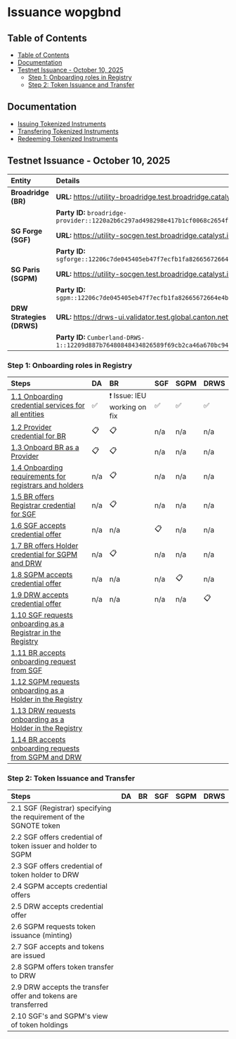 # Issuance wopgbnd <!-- omit in toc -->

## Table of Contents

- [Table of Contents](#table-of-contents)
- [Documentation](#documentation)
- [Testnet Issuance - October 10, 2025](#testnet-issuance---october-10-2025)
  - [Step 1: Onboarding roles in Registry](#step-1-onboarding-roles-in-registry)
  - [Step 2: Token Issuance and Transfer](#step-2-token-issuance-and-transfer)

## Documentation

- [Issuing Tokenized Instruments](https://docs.digitalasset.com/utilities/testnet/tutorials/issuance/introduction.html)
- [Transfering Tokenized Instruments](https://docs.digitalasset.com/utilities/testnet/tutorials/transfer/index.html)
- [Redeeming Tokenized Instruments](https://docs.digitalasset.com/utilities/testnet/tutorials/redemption/index.html)

## Testnet Issuance - October 10, 2025

| Entity                    | Details                                                                                                   |
| :------------------------ | :-------------------------------------------------------------------------------------------------------- |
| **Broadridge (BR)**       | **URL:** https://utility-broadridge.test.broadridge.catalyst.intellecteu.io                               |
|                           | **Party ID:** `broadridge-provider::1220a2b6c297ad498298e417b1cf0068c2654f309d35f0a4b04de6dafe3701e3b58e` |
| **SG Forge (SGF)**        | **URL:** https://utility-socgen.test.broadridge.catalyst.intellecteu.io                                   |
|                           | **Party ID:** `sgforge::12206c7de045405eb47f7ecfb1fa82665672664e4b9ab350b7064ef7bceb8bc8cbe3`             |
| **SG Paris (SGPM)**       | **URL:** https://utility-socgen.test.broadridge.catalyst.intellecteu.io                                   |
|                           | **Party ID:** `sgpm::12206c7de045405eb47f7ecfb1fa82665672664e4b9ab350b7064ef7bceb8bc8cbe3`                |
| **DRW Strategies (DRWS)** | **URL:** https://drws-ui.validator.test.global.canton.network.cumberland.io                               |
|                           | **Party ID:** `Cumberland-DRWS-1::12209d887b76480848434826589f69cb2ca46a670bc948fbc75bccfe933b78f2dd94`   |

### Step 1: Onboarding roles in Registry

| Steps                                                                                                                                                                                                            | DA   | BR                          | SGF  | SGPM | DRWS |
| :--------------------------------------------------------------------------------------------------------------------------------------------------------------------------------------------------------------- | :--- | :-------------------------- | :--- | :--- | :--- |
| [1.1 Onboarding credential services for all entities](https://docs.digitalasset.com/utilities/testnet/tutorials/issuance/1-onboarding.html#onboarding-credential-services-for-all-entities)                      | ✅    | ❗ Issue: IEU working on fix | ✅    | ✅    | ✅    |
| [1.2 Provider credential for BR](https://docs.digitalasset.com/utilities/testnet/tutorials/issuance/1-onboarding.html#provider-credential)                                                                       | 📋    | 📋                           | n/a  | n/a  | n/a  |
| [1.3 Onboard BR as a Provider](https://docs.digitalasset.com/utilities/testnet/tutorials/issuance/1-onboarding.html#onboard-provider)                                                                            | 📋    | 📋                           | n/a  | n/a  | n/a  |
| [1.4 Onboarding requirements for registrars and holders](https://docs.digitalasset.com/utilities/testnet/tutorials/issuance/1-onboarding.html#onboarding-requirements-for-registrars-and-holders)                | n/a  | 📋                           | n/a  | n/a  | n/a  |
| [1.5 BR offers Registrar credential for SGF](https://docs.digitalasset.com/utilities/testnet/tutorials/issuance/1-onboarding.html#provider-offers-registrar-credential)                                          | n/a  | 📋                           | n/a  | n/a  | n/a  |
| [1.6 SGF accepts credential offer](https://docs.digitalasset.com/utilities/testnet/tutorials/issuance/1-onboarding.html#registrar-accepts-credential-offer)                                                      | n/a  | n/a                         | 📋    | n/a  | n/a  |
| [1.7 BR offers Holder credential for SGPM and DRW](https://docs.digitalasset.com/utilities/testnet/tutorials/issuance/1-onboarding.html#provider-offers-holder-credential-for-issuer-investor1)                  | n/a  | 📋                           | n/a  | n/a  | n/a  |
| [1.8 SGPM accepts credential offer](https://docs.digitalasset.com/utilities/testnet/tutorials/issuance/1-onboarding.html#issuer-accepts-credential-offer)                                                        | n/a  | n/a                         | n/a  | 📋    | n/a  |
| [1.9 DRW accepts credential offer](https://docs.digitalasset.com/utilities/testnet/tutorials/issuance/1-onboarding.html#investor1-accepts-credential-offer)                                                      | n/a  | n/a                         | n/a  | n/a  | 📋    |
| [1.10 SGF requests onboarding as a Registrar in the Registry](https://docs.digitalasset.com/utilities/testnet/tutorials/issuance/1-onboarding.html#registrar-requests-onboarding-as-a-registrar-in-the-registry) |      |                             |      |      |      |
| [1.11 BR accepts onboarding request from SGF](https://docs.digitalasset.com/utilities/testnet/tutorials/issuance/1-onboarding.html#provider-accepts-onboarding-request-from-registrar)                           |      |                             |      |      |      |
| [1.12 SGPM requests onboarding as a Holder in the Registry](https://docs.digitalasset.com/utilities/testnet/tutorials/issuance/1-onboarding.html#issuer-requests-onboarding-as-a-holder-in-the-registry)         |      |                             |      |      |      |
| [1.13 DRW requests onboarding as a Holder in the Registry](https://docs.digitalasset.com/utilities/testnet/tutorials/issuance/1-onboarding.html#investor1-requests-onboarding-as-a-holder-in-the-registry)       |      |                             |      |      |      |
| [1.14 BR accepts onboarding requests from SGPM and DRW](https://docs.digitalasset.com/utilities/testnet/tutorials/issuance/1-onboarding.html#provider-accepts-onboarding-requests-from-issuer-investor1)         |      |                             |      |      |      |

### Step 2: Token Issuance and Transfer

| Steps                                                              | DA   | BR   | SGF  | SGPM | DRWS |
| :----------------------------------------------------------------- | :--- | :--- | :--- | :--- | :--- |
| 2.1 SGF (Registrar) specifying the requirement of the SGNOTE token |      |      |      |      |      |
| 2.2 SGF offers credential of token issuer and holder to SGPM       |      |      |      |      |      |
| 2.3 SGF offers credential of token holder to DRW                   |      |      |      |      |      |
| 2.4 SGPM accepts credential offers                                 |      |      |      |      |      |
| 2.5 DRW accepts credential offer                                   |      |      |      |      |      |
| 2.6 SGPM requests token issuance (minting)                         |      |      |      |      |      |
| 2.7 SGF accepts and tokens are issued                              |      |      |      |      |      |
| 2.8 SGPM offers token transfer to DRW                              |      |      |      |      |      |
| 2.9 DRW accepts the transfer offer and tokens are transferred      |      |      |      |      |      |
| 2.10 SGF's and SGPM's view of token holdings                       |      |      |      |      |      |